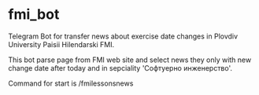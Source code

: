 # fmi_bot
Telegram Bot for transfer news about exercise date changes  in Plovdiv University Paisii Hilendarski FMI.

This bot parse page from FMI web site and select news they only with new change date after today and in sepciality 'Софтуерно инженерство'.

Command for start is /fmilessonsnews
